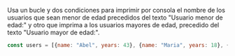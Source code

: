 Usa un bucle y dos condiciones para imprimir por consola el nombre de los usuarios que sean menor de edad precedidos del texto "Usuario menor de edad:" y otro que imprima a los usuarios mayores de edad, precedido del texto "Usuario mayor de edad:".
```js
const users = [{name: "Abel", years: 43}, {name: "Maria", years: 18}, {name: "Pedro", years: 14}, {name: "Samantha", years: 32}, {name: "Raquel", years: 16}];
```